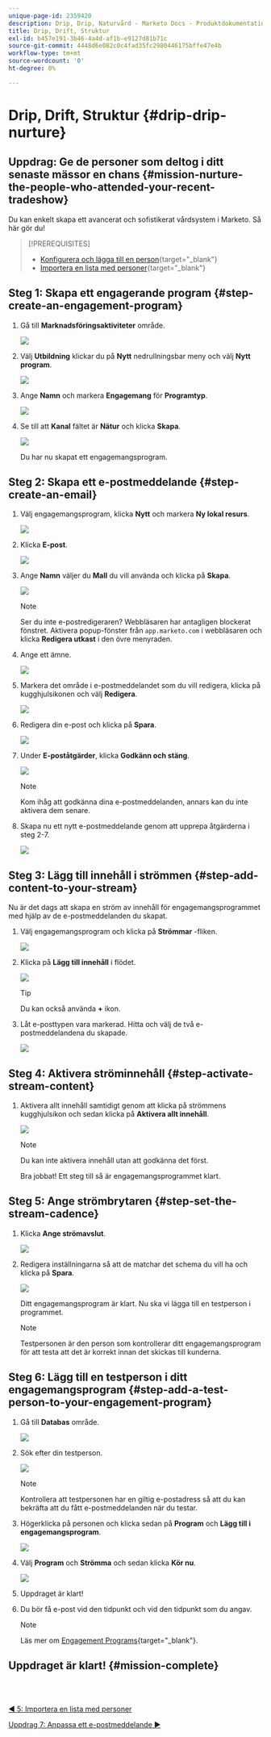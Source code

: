 ```yaml
---
unique-page-id: 2359420
description: Drip, Drip, Naturvård - Marketo Docs - Produktdokumentation
title: Drip, Drift, Struktur
exl-id: b457e191-3b46-4a4d-af1b-e9127d81b71c
source-git-commit: 4448d6e082c0c4fad35fc2980446175bffe47e4b
workflow-type: tm+mt
source-wordcount: '0'
ht-degree: 0%

---
```


# Drip, Drift, Struktur {#drip-drip-nurture}

## Uppdrag: Ge de personer som deltog i ditt senaste mässor en chans {#mission-nurture-the-people-who-attended-your-recent-tradeshow}

Du kan enkelt skapa ett avancerat och sofistikerat vårdsystem i Marketo. Så här gör du!

>[!PREREQUISITES]
>
>* [Konfigurera och lägga till en person](/help/marketo/getting-started/quick-wins/get-set-up-and-add-a-person.md){target=&quot;_blank&quot;}
>* [Importera en lista med personer](/help/marketo/getting-started/quick-wins/import-a-list-of-people.md){target=&quot;_blank&quot;}


## Steg 1: Skapa ett engagerande program {#step-create-an-engagement-program}

1. Gå till **Marknadsföringsaktiviteter** område.

   ![](assets/drip-drip-nurture-1.png)

1. Välj **Utbildning** klickar du på **Nytt** nedrullningsbar meny och välj **Nytt program**.

   ![](assets/drip-drip-nurture-2.png)

1. Ange **Namn** och markera **Engagemang** för **Programtyp**.

   ![](assets/drip-drip-nurture-3.png)

1. Se till att **Kanal** fältet är **Nätur** och klicka **Skapa**.

   ![](assets/drip-drip-nurture-4.png)

   Du har nu skapat ett engagemangsprogram.

## Steg 2: Skapa ett e-postmeddelande {#step-create-an-email}

1. Välj engagemangsprogram, klicka **Nytt** och markera **Ny lokal resurs**.

   ![](assets/drip-drip-nurture-5.png)

1. Klicka **E-post**.

   ![](assets/drip-drip-nurture-6.png)

1. Ange **Namn** väljer du **Mall** du vill använda och klicka på **Skapa**.

   ![](assets/drip-drip-nurture-7.png)

   >[!NOTE]
   >
   >Ser du inte e-postredigeraren? Webbläsaren har antagligen blockerat fönstret. Aktivera popup-fönster från `app.marketo.com` i webbläsaren och klicka **Redigera utkast** i den övre menyraden.

1. Ange ett ämne.

   ![](assets/drip-drip-nurture-8.png)

1. Markera det område i e-postmeddelandet som du vill redigera, klicka på kugghjulsikonen och välj **Redigera**.

   ![](assets/drip-drip-nurture-9.png)

1. Redigera din e-post och klicka på **Spara**.

   ![](assets/drip-drip-nurture-10.png)

1. Under **E-poståtgärder**, klicka **Godkänn och stäng**.

   ![](assets/drip-drip-nurture-11.png)

   >[!NOTE]
   >
   >Kom ihåg att godkänna dina e-postmeddelanden, annars kan du inte aktivera dem senare.

1. Skapa nu ett nytt e-postmeddelande genom att upprepa åtgärderna i steg 2-7.

   ![](assets/drip-drip-nurture-12.png)

## Steg 3: Lägg till innehåll i strömmen {#step-add-content-to-your-stream}

Nu är det dags att skapa en ström av innehåll för engagemangsprogrammet med hjälp av de e-postmeddelanden du skapat.

1. Välj engagemangsprogram och klicka på **Strömmar** -fliken.

   ![](assets/drip-drip-nurture-13.png)

1. Klicka på **Lägg till innehåll** i flödet.

   ![](assets/drip-drip-nurture-14.png)

   >[!TIP]
   >
   >Du kan också använda **+** ikon.

1. Låt e-posttypen vara markerad. Hitta och välj de två e-postmeddelandena du skapade.

   ![](assets/drip-drip-nurture-15.png)

## Steg 4: Aktivera ströminnehåll {#step-activate-stream-content}

1. Aktivera allt innehåll samtidigt genom att klicka på strömmens kugghjulsikon och sedan klicka på **Aktivera allt innehåll**.

   ![](assets/drip-drip-nurture-16.png)

   >[!NOTE]
   >
   >Du kan inte aktivera innehåll utan att godkänna det först.

   Bra jobbat! Ett steg till så är engagemangsprogrammet klart.

## Steg 5: Ange strömbrytaren {#step-set-the-stream-cadence}

1. Klicka **Ange strömavslut**.

   ![](assets/drip-drip-nurture-17.png)

1. Redigera inställningarna så att de matchar det schema du vill ha och klicka på **Spara**.

   ![](assets/drip-drip-nurture-18.png)

   Ditt engagemangsprogram är klart. Nu ska vi lägga till en testperson i programmet.

   >[!NOTE]
   >
   >Testpersonen är den person som kontrollerar ditt engagemangsprogram för att testa att det är korrekt innan det skickas till kunderna.

## Steg 6: Lägg till en testperson i ditt engagemangsprogram {#step-add-a-test-person-to-your-engagement-program}

1. Gå till **Databas** område.

   ![](assets/drip-drip-nurture-19.png)

1. Sök efter din testperson.

   ![](assets/drip-drip-nurture-20.png)

   >[!NOTE]
   >
   >Kontrollera att testpersonen har en giltig e-postadress så att du kan bekräfta att du fått e-postmeddelanden när du testar.

1. Högerklicka på personen och klicka sedan på **Program** och **Lägg till i engagemangsprogram**.

   ![](assets/drip-drip-nurture-21.png)

1. Välj **Program** och **Strömma** och sedan klicka **Kör nu**.

   ![](assets/drip-drip-nurture-22.png)

1. Uppdraget är klart!

1. Du bör få e-post vid den tidpunkt och vid den tidpunkt som du angav.

   >[!NOTE]
   >
   >Läs mer om [Engagement Programs](/help/marketo/product-docs/email-marketing/drip-nurturing/creating-an-engagement-program/understanding-engagement-programs.md){target=&quot;_blank&quot;}.

## Uppdraget är klart! {#mission-complete}

<br> 

[◄ 5: Importera en lista med personer](/help/marketo/getting-started/quick-wins/import-a-list-of-people.md)

[Uppdrag 7: Anpassa ett e-postmeddelande ►](/help/marketo/getting-started/quick-wins/personalize-an-email.md)
